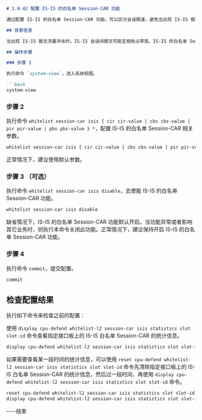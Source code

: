 ```markdown
# 1.9.42 配置 IS-IS 的白名单 Session-CAR 功能

通过配置 IS-IS 的白名单 Session-CAR 功能，可以区分会话限速，避免当出现 IS-IS 报文流量冲击时，发生 IS-IS 会话之间报文互相抢占带宽的情况。

## 背景信息

当出现 IS-IS 报文流量冲击时，IS-IS 会话间报文可能互相抢占带宽。IS-IS 的白名单 Session-CAR 功能用于对白名单报文通道进行隔离，区分会话限速，避免 IS-IS 会话之间报文互相抢占带宽资源。当默认的白名单 Session-CAR 的带宽参数不满足业务要求时，可以对带宽参数进行调整，灵活适应业务要求。

## 操作步骤

### 步骤 1

执行命令 `system-view`，进入系统视图。

```bash
system-view
```

### 步骤 2

执行命令 `whitelist session-car isis { cir cir-value | cbs cbs-value | pir pir-value | pbs pbs-value } *`，配置 IS-IS 的白名单 Session-CAR 相关参数。

```bash
whitelist session-car isis { cir cir-value | cbs cbs-value | pir pir-value | pbs pbs-value } *
```

正常情况下，建议使用默认参数。

### 步骤 3 （可选）

执行命令 `whitelist session-car isis disable`，去使能 IS-IS 的白名单 Session-CAR 功能。

```bash
whitelist session-car isis disable
```

缺省情况下，IS-IS 的白名单 Session-CAR 功能默认开启。当功能异常或者影响其它业务时，则执行本命令关闭此功能。正常情况下，建议保持开启 IS-IS 的白名单 Session-CAR 功能。

### 步骤 4

执行命令 `commit`，提交配置。

```bash
commit
```

## 检查配置结果

执行如下命令来检查之前的配置：

使用 `display cpu-defend whitelist-l2 session-car isis statistics slot slot-id` 命令查看指定接口板上的 IS-IS 白名单 Session-CAR 的统计信息。

```bash
display cpu-defend whitelist-l2 session-car isis statistics slot slot-id
```

如果需要查看某一段时间的统计信息，可以使用 `reset cpu-defend whitelist-l2 session-car isis statistics slot slot-id` 命令先清除指定接口板上的 IS-IS 白名单 Session-CAR 的统计信息，然后过一段时间，再使用 `display cpu-defend whitelist-l2 session-car isis statistics slot slot-id` 命令。

```bash
reset cpu-defend whitelist-l2 session-car isis statistics slot slot-id
display cpu-defend whitelist-l2 session-car isis statistics slot slot-id
```

----结束
```
